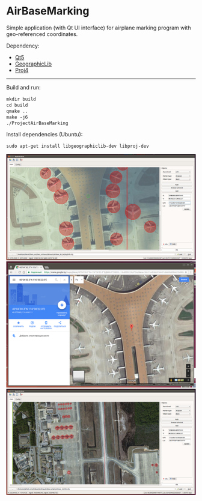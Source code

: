 # AirBaseMarking
Simple application (with Qt UI interface) for airplane marking program with geo-referenced coordinates.

Dependency:
- [Qt5](https://www.qt.io/)
- [GeographicLib](https://geographiclib.sourceforge.io/)
- [Proj4](http://proj4.org/)

------------------------------

Build and run:
```
mkdir build
cd build
qmake ..
make -j6
./ProjectAirBaseMarking
```

Install dependencies (Ubuntu):
```
sudo apt-get install libgeographiclib-dev libproj-dev
```

![alt tag](img/app-screen-1.png)
![alt tag](img/app-screen-2.png)
![alt tag](img/app-screen-3.png)
